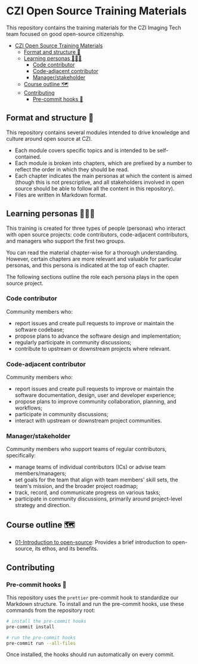 # CZI Open Source Training Materials

This repository contains the training materials for the CZI Imaging Tech team focused on good open-source citizenship.

- [CZI Open Source Training Materials](#czi-open-source-training-materials)
  - [Format and structure 🔖](#format-and-structure-)
  - [Learning personas 🙋🏽‍♀️](#learning-personas-️)
    - [Code contributor](#code-contributor)
    - [Code-adjacent contributor](#code-adjacent-contributor)
    - [Manager/stakeholder](#managerstakeholder)
  - [Course outline 🗺](#course-outline-)
  - [Contributing](#contributing)
    - [Pre-commit hooks 🧹](#pre-commit-hooks-)

## Format and structure 🔖

This repository contains several modules intended to drive knowledge and culture around open source at CZI.

- Each module covers specific topics and is intended to be self-contained.
- Each module is broken into chapters, which are prefixed by a number to reflect the order in which they should be read.
- Each chapter indicates the main personas at which the content is aimed (though this is not prescriptive,
  and all stakeholders involved in open source should be able to follow all the content in this repository).
- Files are written in Markdown format.

<!-- TODO: once we have made the relevant decisions we need to add notes on licensing, slides and the such -->

## Learning personas 🙋🏽‍♀️

This training is created for three types of people (personas) who interact with open source projects:
code contributors, code-adjacent contributors, and managers who support the first two groups.

You can read the material chapter-wise for a thorough understanding. However, certain chapters are more relevant and valuable for particular personas, and this persona is indicated at the top of each chapter.

The following sections outline the role each persona plays in the open source project.

<!-- TODO: Add a list of relevant chapters for each persona here for quick access
and make a note of these "learning paths" in the section description. -->

### Code contributor

Community members who:

- report issues and create pull requests to improve or maintain the software codebase;
- propose plans to advance the software design and implementation;
- regularly participate in community discussions;
- contribute to upstream or downstream projects where relevant.

### Code-adjacent contributor

Community members who:

- report issues and create pull requests to improve or maintain the software documentation, design, user and developer experience;
- propose plans to improve community collaboration, planning, and workflows;
- participate in community discussions;
- interact with upstream or downstream project communities.

### Manager/stakeholder

Community members who support teams of regular contributors, specifically:

- manage teams of individual contributors (ICs) or advise team members/managers;
- set goals for the team that align with team members' skill sets, the team's mission, and the broader project roadmap;
- track, record, and communicate progress on various tasks;
- participate in community discussions, primarily around project-level strategy and direction.

## Course outline 🗺

* [01-Introduction to open-source](./01-intro-to-os/README.md): Provides a brief introduction to open-source, its ethos, and its benefits.
  
## Contributing

### Pre-commit hooks 🧹

This repository uses the `prettier` pre-commit hook to standardize our Markdown structure.
To install and run the pre-commit hooks, use these commands from the repository root:

```bash
# install the pre-commit hooks
pre-commit install

# run the pre-commit hooks
pre-commit run --all-files
```

Once installed, the hooks should run automatically on every commit.
